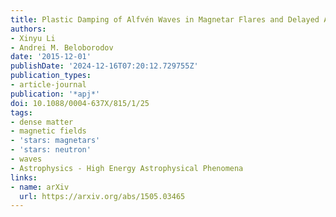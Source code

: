 ```yaml
---
title: Plastic Damping of Alfvén Waves in Magnetar Flares and Delayed Afterglow Emission
authors:
- Xinyu Li
- Andrei M. Beloborodov
date: '2015-12-01'
publishDate: '2024-12-16T07:20:12.729755Z'
publication_types:
- article-journal
publication: '*apj*'
doi: 10.1088/0004-637X/815/1/25
tags:
- dense matter
- magnetic fields
- 'stars: magnetars'
- 'stars: neutron'
- waves
- Astrophysics - High Energy Astrophysical Phenomena
links:
- name: arXiv
  url: https://arxiv.org/abs/1505.03465
---
```

